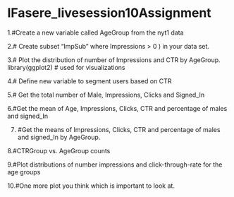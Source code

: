 # IFasere_livesession10Assignment
1.#Create a new variable called AgeGroup from the nyt1 data

2.# Create subset  “ImpSub” where Impressions > 0 ) in your data set.

3.# Plot the distribution of number of Impressions and CTR by AgeGroup.
library(ggplot2) # used for visualizations

4.# Define new variable to segment users based on CTR

5.# Get the total number of Male, Impressions, Clicks and Signed_In

6.#Get the mean of Age, Impressions, Clicks, CTR and percentage of males and signed_In 

7. #Get the means of Impressions, Clicks, CTR and percentage of males and signed_In by AgeGroup.

8.#CTRGroup vs. AgeGroup counts

9.#Plot distributions of number impressions and click-through-rate for the age groups


10.#One more plot you think which is important to look at.
